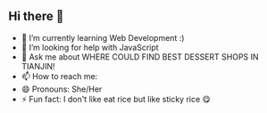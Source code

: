 ## Hi there 👋




- 🌱 I’m currently learning Web Development :)
- 🤔 I’m looking for help with JavaScript
- 💬 Ask me about WHERE COULD FIND BEST DESSERT SHOPS IN TIANJIN!
- 📫 How to reach me: 
- 😄 Pronouns: She/Her
- ⚡ Fun fact: I don't like eat rice but like sticky rice 😋
